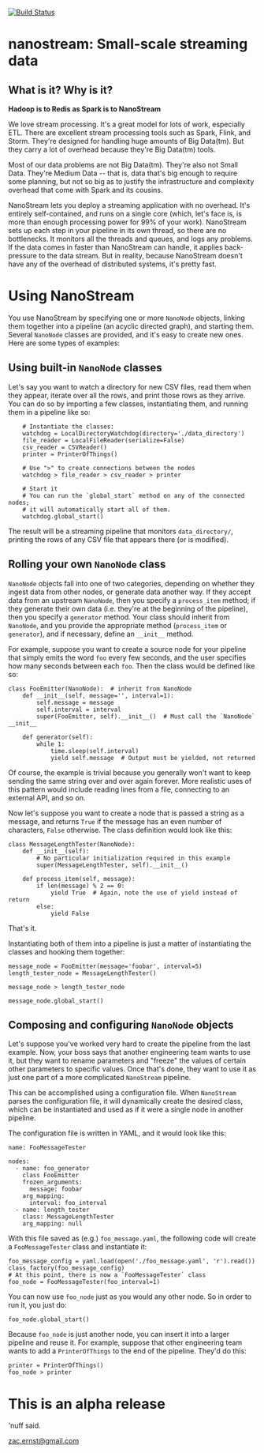 [![Build Status](https://travis-ci.org/zacernst/nanostream.svg?branch=master)](https://travis-ci.org/zacernst/nanostream)

# nanostream: Small-scale streaming data

## What is it? Why is it?

**Hadoop is to Redis as Spark is to NanoStream**

We love stream processing. It's a great model for lots of work, especially ETL.
There are excellent stream processing tools such as Spark, Flink, and Storm. They're designed for handling huge amounts of Big Data(tm). But they carry a lot of overhead because they're Big Data(tm) tools.

Most of our data problems are not Big Data(tm). They're also not Small Data. They're Medium Data -- that is, data that's big enough to require some planning, but not so big as to justify the infrastructure and complexity overhead that come with Spark and its cousins.

NanoStream lets you deploy a streaming application with no overhead. It's 
entirely self-contained, and runs on a single core (which, let's face is,
is more than enough processing power for 99% of your work). NanoStream sets up 
each step in your pipeline in its own thread, so there are no bottlenecks. It 
monitors all the threads and queues, and logs any problems. If the data comes 
in faster than NanoStream can handle, it applies back-pressure to the data 
stream. But in reality, because NanoStream doesn't have any of the overhead 
of distributed systems, it's pretty fast.

# Using NanoStream

You use NanoStream by specifying one or more `NanoNode` objects, linking them
together into a pipeline (an acyclic directed graph), and starting them. Several
`NanoNode` classes are provided, and it's easy to create new ones. Here are some
types of examples:

## Using built-in `NanoNode` classes

Let's say you want to watch a directory for new CSV files, read them when
they appear, iterate over all the rows, and print those rows as they arrive.
You can do so by importing a few classes, instantiating them, and running them
in a pipeline like so:

```
    # Instantiate the classes:
    watchdog = LocalDirectoryWatchdog(directory='./data_directory')
    file_reader = LocalFileReader(serialize=False)
    csv_reader = CSVReader()
    printer = PrinterOfThings()

    # Use ">" to create connections between the nodes
    watchdog > file_reader > csv_reader > printer

    # Start it
    # You can run the `global_start` method on any of the connected nodes;
    # it will automatically start all of them.
    watchdog.global_start()
```

The result will be a streaming pipeline that monitors `data_directory/`,
printing the rows of any CSV file that appears there (or is modified).

## Rolling your own `NanoNode` class

`NanoNode` objects fall into one of two categories, depending on whether they
ingest data from other nodes, or generate data another way. If they accept data
from an upstream `NanoNode`, then you specify a `process_item` method; if they
generate their own data (i.e. they're at the beginning of the pipeline), then
you specify a `generator` method. Your class should inherit from `NanoNode`,
and you provide the appropriate method (`process_item` or `generator`), and
if necessary, define an `__init__` method.

For example, suppose you want to create a source node for your pipeline that
simply emits the word `foo` every few seconds, and the user specifies how
many seconds between each `foo`. Then the class would be defined like so:

```
class FooEmitter(NanoNode):  # inherit from NanoNode
    def __init__(self, message='', interval=1):
        self.message = message
        self.interval = interval
        super(FooEmitter, self).__init__()  # Must call the `NanoNode` __init__

    def generator(self):
        while 1:
            time.sleep(self.interval)
            yield self.message  # Output must be yielded, not returned
```

Of course, the example is trivial because you generally won't want to keep
sending the same string over and over again forever. More realistic uses of
this pattern would include reading lines from a file, connecting to an external
API, and so on.

Now let's suppose you want to create a node that is passed a string as a 
message, and returns `True` if the message has an even number of characters, 
`False` otherwise. The class definition would look like this:

```
class MessageLengthTester(NanoNode):
    def __init__(self):
        # No particular initialization required in this example
        super(MessageLengthTester, self).__init__()

    def process_item(self, message):
        if len(message) % 2 == 0:
            yield True  # Again, note the use of yield instead of return
        else:
            yield False
```

That's it.

Instantiating both of them into a pipeline is just a matter of instantiating
the classes and hooking them together:

```
message_node = FooEmitter(message='foobar', interval=5)
length_tester_node = MessageLengthTester()

message_node > length_tester_node

message_node.global_start()
```

## Composing and configuring `NanoNode` objects

Let's suppose you've worked very hard to create the pipeline from the last
example. Now, your boss says that another engineering team wants to use it,
but they want to rename parameters and "freeze" the values of certain
other parameters to specific values. Once that's done, they want to use it
as just one part of a more complicated `NanoStream` pipeline.

This can be accomplished using a configuration file. When `NanoStream` parses
the configuration file, it will dynamically create the desired class, which
can be instantiated and used as if it were a single node in another pipeline.

The configuration file is written in YAML, and it would look like this:

```
name: FooMessageTester

nodes:
  - name: foo_generator
    class FooEmitter
    frozen_arguments:
      message: foobar
    arg_mapping:
      interval: foo_interval 
  - name: length_tester
    class: MessageLengthTester
    arg_mapping: null
```

With this file saved as (e.g.) `foo_message.yaml`, the following code will
create a `FooMessageTester` class and instantiate it:

```
foo_message_config = yaml.load(open('./foo_message.yaml', 'r').read())
class_factory(foo_message_config)
# At this point, there is now a `FooMessageTester` class
foo_node = FooMessageTester(foo_interval=1)
```

You can now use `foo_node` just as you would any other node. So in order to
run it, you just do:

```
foo_node.global_start()
```

Because `foo_node` is just another node, you can insert it into a larger
pipeline and reuse it. For example, suppose that other engineering team
wants to add a `PrinterOfThings` to the end of the pipeline. They'd do this:

```
printer = PrinterOfThings()
foo_node > printer
```

# This is an alpha release

'nuff said.

zac.ernst@gmail.com
